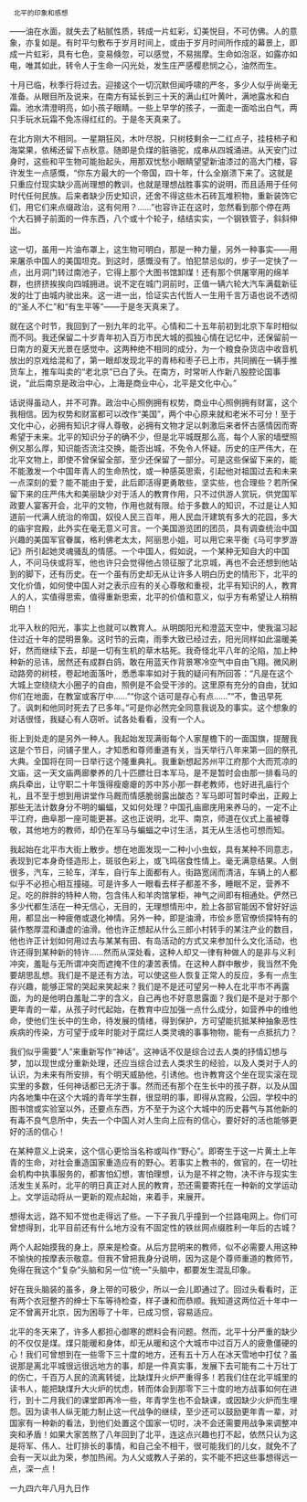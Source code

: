      北平的印象和感想 

   ——油在水面，就失去了粘腻性质，转成一片虹彩，幻美悦目，不可仿佛。人的意象，亦复如是。有时平匀敷布于岁月时间上，或由于岁月时间所作成的幕景上，即成一片虹彩，具有七色，变易倏忽，可以感觉，不易揣摩。生命如泡沤，如露亦如电，唯其如此，转令人于生命一闪光处，发生庄严感樱悲悯之心，油然而生。

   十月已临，秋季行将过去。迎接这个一切沉默但闻呼啸的严冬，多少人似乎尚毫无准备。从眼目所及说来，在南方有延长到三十天的满山红叶黄叶，满地露水和白霜。池水清澄明亮，如小孩子眼睛。一些上早学的孩子，一面走一面哈出白气，两只手玩水玩霜不免冻得红红的。于是冬天真来了。

   在北方刚大不相同。一星期狂风，木叶尽脱，只树枝剩余一二红点子，挂枝柿子和海棠果，依稀还留下点秋意。随即是负煤的脏骆驼，成串从四城涌进。从天安门过身时，这些和平生物可能抬起头，用那双忧愁小眼睛望望新油漆过的高大门楼，容许发生一点感慨，“你东方最大的一个帝国，四十年，什么全崩溃下来了。这就是只重应付现实缺少高尚理想的教训，也就是理想战胜事实的说明，而且适用于任何时代任何民族。后来者缺少历史知识，还舍不得这些木石砖瓦堆积物，重新装饰它们，用它们来点缀政治，这有何用？……”也容许正在这时，忽然看到那个停在两个大石狮子前面的一件东西，八个或十个轮子，结结实实，一个钢铁管子，斜斜伸出。

   这一切，虽用一片油布罩上，这生物可明白，那是一种力量，另外一种事实——用来屠杀中国人的美国坦克。到这时，感慨没有了。怕犯禁忌似的，步子一定快了一点，出月洞门转过南池子，它得上那个大图书馆卸煤！还有那个供屠宰用的绵羊群，也挤挤挨挨向四城拥进。说不定在城门洞前时，正值一辆六轮大汽车满载新征发的壮丁由城内驶出来。这一进一出，恰证实古代哲人一生用千言万语也说不透彻的“圣人不仁”和“有生平等”——于是冬天真来了。

   就在这个时节，我回到了一别九年的北平。心情和二十五年前初到北京下车时相似而不同。我还保留二十岁青年初入百万市民大城的孤独心情在记忆中，还保留前一日南方的夏天光景在感觉中。这两种绝不相同的成分，为一个粮食杂货店中收音机放出的京戏给混和了，第一眼却发现北平的青柿和枣子已上市，共同搁在一辆手推货车上，推车叫卖的“老北京”已白了头。在南方，时常听人作新八股腔论国事说，“此后南京是政治中心，上海是商业中心，北平是文化中心。”

   话说得虽动人，并不可靠。政治中心照例拥有权势，商业中心照例拥有财富，这个我相信。因为权势和财富都可以改作“美国”，两个中心原来就和老米不可分！至于文化中心，必拥有知识才得人尊敬，必拥有文物才足以刺激后来者怀古感情因而寄希望于未来。北平的知识分子的确不少，但是北平城既那么高，每个人家的墙壁照例又那么厚，知识能否流注交换，能否出城，不免令人怀疑。历史的庄严伟大，在北平文物上，即使不曾保留全部，至少还保留了一部分。可是这些保留下来的，能不能激发一个中国年青人的生命热忱，或一种感英思索，引起他对祖国过去和未来一点深刻的爱？能不能由于爱，此后即活得更勇敢些，坚实些，也合理些？若所保留下来的庄严伟大和美丽缺少对于活人的教育作用，只不过供游人赏玩，供党国军政要人宴客开会，北平的文物，作用也就有限。给于多数人的知识，不过是让人知道前一代满人统治的帝国，奴役人民三百年，用人民血汗建筑有多大的花园，多大的庙宇宫殿，此外实在毫无意义可言。一个美国游览团的团员，具有调查统治中国兴趣的美国军官眷属，格利佛老太太，阿丽思小姐，可以用它来平衡《马可孛罗游记》所引起她灵魂骚乱的情感。一个中国人，假如说，一个某种无知自大的中国人，不问马伕或将军，他也许只会觉得他占领征服了北京城，再也不会还想到他站到的脚下，还有历史。在一个虽有历史却无从让许多人明白历史的情形下，北平的文化价值，如何使中国人对之表示应有的关心尊敬和重视，北平有知识的人，教育人的人，实值得思索，值得重新思索，北平的价值和意义，似乎方有希望让人稍稍明白！

   北平入秋的阳光，事实上也就可以教育人。从明朗阳光和澄蓝天空中，使我温习起住过近十年的昆明景象。这时节的云南，雨季大致已经过去，阳光同样如此温暖美好，然而继续下去，却是一切有生机的草木枯死。我奇怪北平八年的沦陷，加上种种新的忌讳，居然还有成群白鸽，敢在用蓝天作背景寒冷空气中自由飞翔。微风刷动路旁的树枝，卷起地面落叶，悉悉率率如对于我的疑问有所回答：“凡是在这个大城上空绕绕大小圈子的自由，照例是不会受干涉的。这里原有充分的自由，犹如你们在地面，在教室或客厅中……”“你这个话可是存心有点……”“不，鲁迅早死了。讽刺和他同时死去了已多年。”可是你必然完全同意我说及的事实。这个想象的对话很怪，我疑心有人窃听。试各处看看，没有一个人。

   街上到处走的是另外一种人。我起始发现满街每个人家屋檐下的一面国旗，提醒我这是个节日，问铺子里人，才知悉和尊师重道有关，当天举行八年来第一回的祭孔大典。全国将在同一日举行这个隆重典礼。我重新想起苏州平江府那个大而荒凉的文庙，这一天文庙两廊豢养的几十匹膘壮日本军马，是不是暂时会由那一排看马的病兵牵出，让守职二十年饿得瘦瘪瘪的苏中苏小那一群老教师，也好进孔庙行个礼，且不至于想到用讲堂作马厩而情感脆弱露出酸态？军马即可暂时牵出，正殿上那些无法计数身分不明的蝙蝠，又如何处理？中国孔庙廊庑用来养马的，一定不止平江府，曲阜那一座可能更甚。这也正说明，北平、南京，师道在仪式上虽被尊敬，其他地方的教师，却仍在军马与蝙蝠之中讨生活，其无从生活也可想而知。

   我起始在北平市大街上散步。想在地面发现一二种小小虫蚁，具有某种不同意志，表现到它本身奇怪造形上，斑驳色彩上，或飞鸣宿食性情上。毫无满意结果。人倒很多，汽车，三轮车，洋车，自行车上面都有人。街路宽阔而清洁，车辆上的人都似乎不必担心相互撞碰。可是许多人一眼看去样子都差不多，睡眠不足，营养不足。吃的胖胖的特种人物，包含伟人和羊肉馆掌柜，神气之间即有相通处。俨然已多少代都生活在一种无信心，无目的，无理想情形中，脸上各部官能因不曾好好运用，都显出一种疲倦或退化神情。另外一种，即是油滑，市侩乡愿官僚侦探特有的装作憨厚混和谦虚的油滑。他也许正想起从什么三郎小村转手的某注产业的数目，他也许正计划如何用过去与某某有田、有岛活动的方式又来参加什么文化活动，也许还得到某种新的特许……然而从深处看，这种人却又一律有种做人的是非与义利冲突，羞耻与无所谓冲突而遮掩不住的凄苦表情。在这种人群中散步，我当然不免要胡思乱想。我们是不是还有方法，可以使这些人恢复正常人的反应，多有一点生存兴趣，能够正常的哭起来笑起来？我们是不是还可望另一种人在北平市不再露面，为的是他明白羞耻二字的含义，自己再也不好意思露面？我们是不是对于那个更年青的一辈，从孩子时代起始，在教育中应加强一点什么成分，如营养中的维他命，使他们生长中的生命，待发展的情绪，得到保护，方可望能抗抵某种抽象恶性疾病的传染，方可望于成年时能对于腐烂人类灵魂的事事物物，能有一点抵抗力？

   我们似乎需要“人”来重新写作“神话”。这神话不仅是综合过去人类的抒情幻想与梦，加以现世成分重新处理，还应当综合过去人类求生的经验，以及人类对于人的认识，为未来有所安排，有个明天威胁他，引诱他。也许教育这个坐在现实滚在现实里的多数，任何神话都已无济于事。然而还有那个在生长中的孩子群，以及从国内各地集中在这个大城的青年学生群，很显明的事，即得从宫殿，公园，学校中的图书馆或实验室以外，还要点东西，方不至于为这个大城中的历史暮气与其他新的有毒不良气息所中，失去一个中国人对人生向上应有的信心，要好好的活也能够更好的活的信心！

   在某种意义上说来，这个信心更恰当名称或叫作“野心”。即寄生于这一片黄土上年青的生命，对社会重造国家重造应有的野心。若事实上教书的，做官的，在一切社会机构中执事服务的，都害怕幻想，害怕理想，认为是不祥之物，决不许与现实生活发生关系时，北平的明日真正对人民的教育，恐还需要寄托在一种新的文学运动上。文学运动将从一更新的观点起始，来着手，来展开。

   想得太远，路不知不觉也走得远了些。一下子我几乎撞到一个拦路电网上。你们可曾想得到，北平目前还有什么地方没有不固定性的铁丝网点缀胜利一年后的古城？

   两个人起始摸我的身上，原来是检查。从后方昆明来的教师，似不必需要人用这种不愉快的按摩表示敬意。但我不曾把我身分说明，因为这是个尊师重道的教师节，免得在我这个“复杂”头脑和另一位“统一”头脑中，都要发生混乱印象。

   好在我头脑装的虽多，身上带的可极少，所以一会儿即通过了。回过头看看时，正有两个衣冠整齐的绅士下车等待检查，样子谦和而恭顺。我知道这两位近十年中一定不曾离开北京，因为困辱了十年，已成习惯，容易适应。

   北平的冬天来了，许多人都担心御寒的燃料会有问题。然而，北平十分严重的缺少的不仅仅是煤。煤只能暖和身体，却无从暖和这个大城市中过百万人的疲惫僵硬的心！我们可曾想到在一些零下三十度的地方，还有五十万人在冰天雪地中打仗？虽说那是离北平城很远很远地方的事，却是一件真实事，发展下去可能有二十万壮丁的伤亡，千百万人民的流离转徙，比缺煤升火炉严重得多！若我们住在北平城里的读书人，能把缺煤升大火炉的忧虑，转而体会到那零下三十度的地方战事如何在进行，到十二月我们的课堂即再冷一些，年青学生也不会缺课，或因缺少火炉而生埋怨。因为读书人纵无能力制止这一代战争的继续，至少还可以鼓励更年青一辈，对国家有一种新的看法，到他们处置这个国家一切时，决不会还需要用战争来调整冲突和矛盾！如果大家苦熬了八年回到了北平，连这点兴趣也打不起，依然只认为这是将军、伟人、壮盯排长的事情，和自己全不相干，很可能我们的儿女，就免不了会有一天以此为荣，参加热闹。为人父或教人子弟的，实不能不把这些事想得远一点，深一点！

   一九四六年八月九日作

